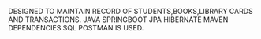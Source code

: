 DESIGNED TO MAINTAIN RECORD OF STUDENTS,BOOKS,LIBRARY CARDS AND TRANSACTIONS.
JAVA SPRINGBOOT JPA HIBERNATE MAVEN DEPENDENCIES SQL POSTMAN IS USED.
